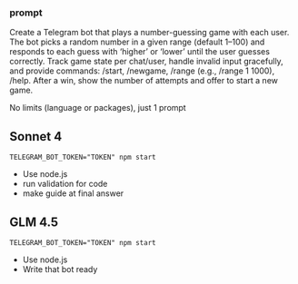 ### prompt
Create a Telegram bot that plays a number-guessing game with each user. The bot picks a random number in a given range (default 1–100) and responds to each guess with ‘higher’ or ‘lower’ until the user guesses correctly. Track game state per chat/user, handle invalid input gracefully, and provide commands: /start, /newgame, /range (e.g., /range 1 1000), /help. After a win, show the number of attempts and offer to start a new game.

No limits (language or packages), just 1 prompt

## Sonnet 4
`TELEGRAM_BOT_TOKEN="TOKEN" npm start`

- Use node.js
- run validation for code
- make guide at final answer

## GLM 4.5

`TELEGRAM_BOT_TOKEN="TOKEN" npm start`

- Use node.js
- Write that bot ready